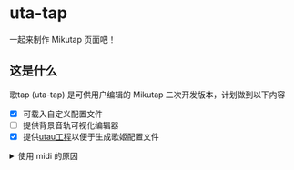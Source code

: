 # uta-tap

一起来制作 Mikutap 页面吧！

## 这是什么

歌tap (uta-tap) 是可供用户编辑的 Mikutap 二次开发版本，计划做到以下内容
+ [x] 可载入自定义配置文件
+ [ ] 提供背景音轨可视化编辑器
+ [x] 提供[utau工程](vocal.mid)以便于生成歌姬配置文件
<details>
    <summary>使用 midi 的原因</summary>
    综合考虑下来，还是 midi 的适用性最强，只需导入 midi 然后编辑歌词就行了，歌词如下  
    <code>mo gu no ka te mo so o ga na ra pa ma ye de ro re to za ba sa ge nya sa ya bi te ha ko a tsu to</code>
</detials>

我们的目标是使得不具备任何编程知识、计算机专业知识的用户也可以编辑 Mikutap 的人声、背景音轨等等。

## 用法

正在制作中

## 鸣谢

+ [HFIProgramming 全体开发者](https://github.com/HFIProgramming) 制作 Mikutap 汉化
+ [daniwell](https://aidn.jp/) Mikutap 原作者
